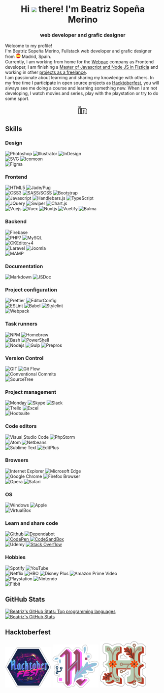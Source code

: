 <div align="center">
	<h1>
		Hi <img src="https://media.giphy.com/media/hvRJCLFzcasrR4ia7z/giphy.gif" width="25px"> there! I'm Beatriz Sopeña Merino
	</h1>
	<h3>
		web developer and grafic designer
	</h3>
</div>


<div id="description">
	<div>
		<p>
			Welcome to my profile!
			<br>
			I'm Beatriz Sopeña Merino, Fullstack web developer and grafic designer from <img src="./README/images/icons/flag-es.svg" alt="Spain" width="15px"> Madrid, Spain.
			<br>
			Currently, I am working from home for the <a href="https://www.webpac.com/" target="_blank" rel="noopener noreferrer">Webpac</a> company as Frontend developer, I am finishing a <a href="https://github.com/beatrizsmerino/exercises-javascript-node" target="_blank" rel="noopener noreferrer">Master of Javascript and Node JS in Fizticia</a> and working in other <a href="https://www.crcanine.com/" target="_blank" rel="noopener noreferrer">projects as a freelance</a>.
			<br>
			I am passionate about learning and sharing my knowledge with others. In my free time I participate in open source projects as <a href="https://hacktoberfest.digitalocean.com/" target="_blank" rel="noopener noreferrer">Hacktoberfest</a>, you will always see me doing a course and learning something new. When I am not developing, I watch movies and series, play with the playstation or try to do some sport.
		</p>
	</div>
	<div align="center">
		<p>
			<a href="https://www.linkedin.com/in/beatrizsmerino/" target="_blank" rel="noopener noreferrer">
				<img src="./README/images/icons/linkedin.gif" alt="Beatriz`s Linkedin" width="30px"/>
			</a>
		</p>
	</div>
</div>


<div id="skills">
	<h2>
		Skills
	</h2>
	<div id="design">
		<h3>
			Design
		</h3>
		<p>
			<img src="https://img.shields.io/badge/-Photoshop-31A8FF?style=for-the-badge&logo=Adobe-Photoshop&logoColor=FFFFFF" alt="Photoshop" />
			<img src="https://img.shields.io/badge/-Illustrator-FF9A00?style=for-the-badge&logo=Adobe-Illustrator&logoColor=FFFFFF" alt="Illustrator" />
			<img src="https://img.shields.io/badge/-InDesign-EE3D8F?style=for-the-badge&logo=Adobe-InDesign&logoColor=FFFFFF" alt="InDesign" />
			<br>
			<img src="https://img.shields.io/badge/-SVG-F6AB3A?style=for-the-badge&logo=svg&logoColor=000000" alt="SVG" />
			<img src="https://img.shields.io/badge/-Icomoon-825794?&style=for-the-badge&logo=Icomoon&logoColor=FFFFFF" alt="Icomoon" />
			<br>
			<img src="https://img.shields.io/badge/-Figma-F24E1D?&style=for-the-badge&logo=Figma&logoColor=FFFFFF" alt="Figma" />
		</p>
	</div>
	<div id="frontend">
		<h3>
			Frontend
		</h3>
		<p>
			<img src="https://img.shields.io/badge/-HTML5-E34F26?style=for-the-badge&logo=html5&logoColor=FFFFFF" alt="HTML5" />
			<img src="https://img.shields.io/badge/-JADE/PUG-A86454?style=for-the-badge&logo=Pug&logoColor=FFFFFF" alt="Jade/Pug" />
			<br>
			<img src="https://img.shields.io/badge/-Css3-2173F6?style=for-the-badge&logo=css3&logoColor=FFFFFF" alt="CSS3" />
			<img src="https://img.shields.io/badge/-SASS/SCSS-CC6699?style=for-the-badge&logo=sass&logoColor=FFFFFF" alt="SASS/SCSS" />
			<img src="https://img.shields.io/badge/-Bootstrap-7952B3?style=for-the-badge&logo=Bootstrap&logoColor=FFFFFF" alt="Bootstrap" />
			<br>
			<img src="https://img.shields.io/badge/-Javascript-F7DF1E?style=for-the-badge&logo=javascript&logoColor=000000" alt="Javascript" />
			<img src="https://img.shields.io/badge/-Handlebars.js-F0772B?style=for-the-badge&logo=Handlebars.js&logoColor=FFFFFF" alt="Handlebars.js" />
			<img src="https://img.shields.io/badge/-TypeScript-3178C6?style=for-the-badge&logo=TypeScript&logoColor=FFFFFF" alt="TypeScript" />
			<br>
			<img src="https://img.shields.io/badge/-JQuery-183353?style=for-the-badge&logo=JQuery&logoColor=FFFFFF" alt="JQuery" />
			<img src="https://img.shields.io/badge/-Swiper-6332F6?style=for-the-badge&logo=Swiper&logoColor=FFFFFF" alt="Swiper" />
			<img src="https://img.shields.io/badge/-Chart.js-FF6384?style=for-the-badge&logo=Chart.js&logoColor=FFFFFF" alt="Chart.js" />
			<br>
			<img src="https://img.shields.io/badge/-Vue-3FB280?style=for-the-badge&logo=Vue.js&logoColor=FFFFFF" alt="Vuejs" />
			<img src="https://img.shields.io/badge/-Vuex-3FB280?style=for-the-badge&logo=Vuex&logoColor=FFFFFF" alt="Vuex" />
			<img src="https://img.shields.io/badge/-Nuxt-00DC82?style=for-the-badge&logo=Nuxt.js&logoColor=FFFFFF" alt="Nuxtjs" />
			<img src="https://img.shields.io/badge/-Vuetify-1867C0?style=for-the-badge&logo=Vuetify&logoColor=FFFFFF" alt="Vuetify" />
			<img src="https://img.shields.io/badge/-Bulma-00D1B2?style=for-the-badge&logo=Bulma&logoColor=FFFFFF" alt="Bulma" />
		</div>
	</div>
	<div id="backend">
		<h3>
			Backend
		</h3>
		<p>
			<img src="https://img.shields.io/badge/-Firebase-FFCA28?style=for-the-badge&logo=firebase&logoColor=333333" alt="Firebase" />
			<br>
			<img src="https://img.shields.io/badge/-PHP7-5F82BB?style=for-the-badge&logo=PHP&logoColor=FFFFFF" alt="PHP7" />
			<img src="https://img.shields.io/badge/-MySQL-F29111?style=for-the-badge&logo=MySQL&logoColor=FFFFFF" alt="MySQL" />
			<br>
			<img src="https://img.shields.io/badge/-CKEditor 4-0287D0?style=for-the-badge&logo=CKEditor+4&logoColor=FFFFFF" alt="CKEditor+4" />
			<br>
			<img src="https://img.shields.io/badge/-Laravel-FF2D20?style=for-the-badge&logo=Laravel&logoColor=FFFFFF" alt="Laravel" />
			<img src="https://img.shields.io/badge/-Joomla-2E739E?style=for-the-badge&logo=Joomla&logoColor=FFFFFF" alt="Joomla" />
			<br>
			<img src="https://img.shields.io/badge/-Mamp-707072?style=for-the-badge&logo=MAMP&logoColor=FFFFFF" alt="MAMP" />
		</p>
	</div>
	<div id="project-configuration">
		<h3>
			Documentation
		</h3>
		<p>
			<img src="https://img.shields.io/badge/-Markdown-000000?style=for-the-badge&logo=Markdown&logoColor=FFFFFF" alt="Markdown" />
			<img src="https://img.shields.io/badge/-JSDoc-006FBB?style=for-the-badge&logoColor=FFFFFF" alt="JSDoc" />
		</p>
	</div>
	<div id="project-configuration">
		<h3>
			Project configuration
		</h3>
		<p>
			<img src="https://img.shields.io/badge/-Prettier-1A2B34?style=for-the-badge&logo=prettier&logoColor=FFFFFF" alt="Prettier" />
			<img src="https://img.shields.io/badge/-EditorConfig-333333?style=for-the-badge&logo=EditorConfig&logoColor=FEFEFE" alt="EditorConfig" />
			<br>
			<img src="https://img.shields.io/badge/-ESLint-4B32C3?style=for-the-badge&logo=eslint&logoColor=FFFFFF" alt="ESLint" />
			<img src="https://img.shields.io/badge/-babel-F9DC3E?style=for-the-badge&logo=babel&logoColor=000000" alt="Babel" />
			<img src="https://img.shields.io/badge/-stylelint-263238?style=for-the-badge&logo=stylelint&logoColor=FFFFFF" alt="Stylelint" />
			<br>
			<img src="https://img.shields.io/badge/-Webpack-8DD6F9?style=for-the-badge&logo=Webpack&logoColor=333333" alt="Webpack" />
		</p>
	</div>
	<div id="task-runners">
		<h3>
			Task runners
		</h3>
		<p>
			<img src="https://img.shields.io/badge/-NPM-CB3837?style=for-the-badge&logo=npm&logoColor=FFFFFF" alt="NPM" />
			<img src="https://img.shields.io/badge/-Homebrew-FBB040?style=for-the-badge&logo=Homebrew&logoColor=333333" alt="Homebrew" />
			<br>
			<img src="https://img.shields.io/badge/Bash-3D4648?style=for-the-badge&logo=gnu-bash&logoColor=FFFFFF" alt="Bash" />
			<img src="https://img.shields.io/badge/PowerShell-5391FE?style=for-the-badge&logo=PowerShell&logoColor=FFFFFF" alt="PowerShell" />
			<br>
			<img src="https://img.shields.io/badge/-Nodejs-43853d?style=for-the-badge&logo=Node.js&logoColor=FFFFFF" alt="Nodejs" />
			<img src="https://img.shields.io/badge/-Gulp-D34A47?style=for-the-badge&logo=gulp&logoColor=FFFFFF" alt="Gulp" />
			<img src="https://img.shields.io/badge/-Prepros-00AACD?style=for-the-badge&logoColor=FFFFFF" alt="Prepros" />
		</p>
	</div>
	<div id="version-control">
		<h3>
			Version Control
		</h3>
		<p>
			<img src="https://img.shields.io/badge/-Git-F14E32?style=for-the-badge&logo=git&logoColor=FFFFFF" alt="GIT" />
			<img src="https://img.shields.io/badge/-Git Flow-0288A6?style=for-the-badge&logo=git&logoColor=FFFFFF" alt="Git Flow" />
			<br>
			<img src="https://img.shields.io/badge/-Conventional Commits-FE5196?style=for-the-badge&logo=Conventional+Commits&logoColor=FEFEFE" alt="Conventional Commits" />
			<br>
			<img src="https://img.shields.io/badge/-SourceTree-0047B3?style=for-the-badge&logo=Atlassian&logoColor=FFFFFF" alt="SourceTree" />
		</p>
	</div>
	<div id="project-management">
		<h3>
			Project management
		</h3>
		<p>
			<img src="https://img.shields.io/badge/-Monday-D80764?style=for-the-badge&logoColor=FFFFFF" alt="Monday" />
			<img src="https://img.shields.io/badge/-Skype-00AFF0?style=for-the-badge&logo=Skype&logoColor=FFFFFF" alt="Skype" />
			<img src="https://img.shields.io/badge/-Slack-4A154B?style=for-the-badge&logo=Slack&logoColor=FFFFFF" alt="Slack" />
			<br>
			<img src="https://img.shields.io/badge/-Trello-2D70C1?style=for-the-badge&logo=Trello&logoColor=FFFFFF" alt="Trello" />
			<img src="https://img.shields.io/badge/-Excel-217346?style=for-the-badge&logo=MicrosoftExcel&logoColor=FFFFFF" alt="Excel" />
			<br>
			<img src="https://img.shields.io/badge/-Hootsuite-143059?style=for-the-badge&logo=Hootsuite&logoColor=FFFFFF" alt="Hootsuite" />
		</p>
	</div>
	<div id="code-editors">
		<h3>
			Code editors
		</h3>
		<p>
			<img src="https://img.shields.io/badge/-Visual Studio Code-005BA4?style=for-the-badge&logo=Visual+Studio+Code&logoColor=FFFFFF" alt="Visual Studio Code" />
			<img src="https://img.shields.io/badge/-PhpStorm-7A59F7?style=for-the-badge&logo=JetBrains&logoColor=FFFFFF" alt="PhpStorm" />
			<br>
			<img src="https://img.shields.io/badge/-Atom-5CB4AF?style=for-the-badge&logo=Atom&logoColor=FFFFFF" alt="Atom" />
			<img src="https://img.shields.io/badge/-Netbeans-1B6AC6?style=for-the-badge&logo=ApacheNetBeansIDE&logoColor=FFFFFF" alt="Netbeans" />
			<br>
			<img src="https://img.shields.io/badge/-Sublime Text-222222?style=for-the-badge&logo=Sublime+Text&logoColor=FF9800" alt="Sublime Text" />
			<img src="https://img.shields.io/badge/-EditPlus-F95635?style=for-the-badge&logoColor=FFFFFF" alt="EditPlus" />
		</p>
	</div>
	<div id="browsers">
		<h3>
			Browsers
		</h3>
		<p>
			<img src="https://img.shields.io/badge/-Internet Explorer-0076D6?style=for-the-badge&logo=InternetExplorer&logoColor=FFFFFF" alt="Internet Explorer" />
			<img src="https://img.shields.io/badge/-Microsoft Edge-0078D7?style=for-the-badge&logo=MicrosoftEdge&logoColor=FFFFFF" alt="Microsoft Edge" />
			<br>
			<img src="https://img.shields.io/badge/-Google Chrome-4285F4?style=for-the-badge&logo=GoogleChrome&logoColor=FFFFFF" alt="Google Chrome" />
			<img src="https://img.shields.io/badge/-Firefox Browser-FF7139?style=for-the-badge&logo=FirefoxBrowser&logoColor=FFFFFF" alt="Firefox Browser" />
			<br>
			<img src="https://img.shields.io/badge/-Opera-FF1B2D?style=for-the-badge&logo=Opera&logoColor=FFFFFF" alt="Opera" />
			<img src="https://img.shields.io/badge/-Safari-000000?style=for-the-badge&logo=Safari&logoColor=FFFFFF" alt="Safari" />
		</p>
	</div>
	<div id="operating-system">
		<h3>
			OS
		</h3>
		<p>
			<img src="https://img.shields.io/badge/-Windows-0078D6?style=for-the-badge&logo=Windows&logoColor=FFFFFF" alt="Windows" />
			<img src="https://img.shields.io/badge/-Mac-999999?style=for-the-badge&logo=apple&logoColor=FFFFFF" alt="Apple" />
			<br>
			<img src="https://img.shields.io/badge/-VirtualBox-183A61?style=for-the-badge&logo=virtualbox&logoColor=FFFFFF" alt="VirtualBox" />
		</p>
	</div>
	<div id="learn-share-code">
		<h3>
			Learn and share code
		</h3>
		<p>
			<a href="https://github.com/beatrizsmerino" target="_blank" rel="noopener noreferrer">
				<img src="https://img.shields.io/badge/-Github-181717?style=for-the-badge&logo=Github&logoColor=FFFFFF" alt="Github" />
			</a>
			<img src="https://img.shields.io/badge/-Dependabot-025E8C?style=for-the-badge&logo=Dependabot&logoColor=FFFFFF" alt="Dependabot" />
			<br>
			<a href="https://codepen.io/beatrizsmerino/" target="_blank" rel="noopener noreferrer">
				<img src="https://img.shields.io/badge/-Codepen-47cf73?&style=for-the-badge&logo=Codepen&logoColor=FFFFFF" alt="CodePen" />
			</a>
			<a href="https://codesandbox.io/u/beatrizsmerino" target="_blank" rel="noopener noreferrer">
				<img src="https://img.shields.io/badge/-CodeSandBox-204056?style=for-the-badge&logo=CodeSandBox&logoColor=FFFFFF" alt="CodeSandBox" />
			</a>
			<br>
			<img src="https://img.shields.io/badge/-Udemy-EC5252?&style=for-the-badge&logo=Udemy&logoColor=FFFFFF" alt="Udemy" />
			<a href="https://stackoverflow.com/users/10855837/beatrizsmerino" target="_blank" rel="noopener noreferrer">
				<img src="https://img.shields.io/badge/-Stack Overflow-FE7A16?style=for-the-badge&logo=Stackoverflow&logoColor=FFFFFF" alt="Stack Overflow" />
			</a>
		</p>
	</div>
	<div id="hobbies">
		<h3>
			Hobbies
		</h3>
		<p>
			<img src="https://img.shields.io/badge/-Spotify-000000?&style=for-the-badge&message=Spotify&color=222222&logo=Spotify&logoColor=1ED760" alt="Spotify" />
			<img src="https://img.shields.io/badge/-YouTube-FF0000?&style=for-the-badge&logo=YouTube&logoColor=FFFFFF" alt="YouTube" />
			<br>
			<img src="https://img.shields.io/badge/-Netflix-E50914?&style=for-the-badge&logo=netflix&logoColor=FFFFFF" alt="Netflix" />
			<img src="https://img.shields.io/badge/-HBO-000000?&style=for-the-badge&logo=HBO&logoColor=FFFFFF" alt="HBO" />
			<img src="https://img.shields.io/badge/-DisneyPlus-214396?&style=for-the-badge&logo=Disney&logoColor=FFFFFF" alt="Disney Plus" />
			<img src="https://img.shields.io/badge/-Amazon Prime Video-0F79AF?&style=for-the-badge&logo=Amazon&?logoWidth=40&logoColor=FFFFFF" alt="Amazon Prime Video" />
			<br>
			<img src="https://img.shields.io/badge/-Playstation-003791?&style=for-the-badge&logo=Playstation&logoColor=FFFFFF" alt="Playstation" />
			<img src="https://img.shields.io/badge/-Nintendo-8F8F8F?&style=for-the-badge&logo=nintendo&logoColor=FFFFFF" alt="Nintendo" />
			<br>
			<img src="https://img.shields.io/badge/-Fitbit-00B0B9?&style=for-the-badge&logo=Fitbit&logoColor=FFFFFF" alt="Fitbit" />
		</p>
	</div>
</div>

<div id="github-stats">
	<h2>
		GitHub Stats
	</h2>
	<p>
		<a href="https://github.com/beatrizsmerino/" target="_blank" rel="noopener noreferrer">
			<img src="https://github-readme-stats.vercel.app/api/top-langs/?username=beatrizsmerino&hide=html&theme=vue-dark&show_icons=true"
				alt="Beatriz's GitHub Stats: Top programming languages"/>
		</a>
		<a href="https://github.com/beatrizsmerino/" target="_blank" rel="noopener noreferrer">
			<img src="https://github-readme-stats.vercel.app/api?username=beatrizsmerino&count_private=true&theme=vue-dark&show_icons=true"
				alt="Beatriz's GitHub Stats"/>
		</a>
	</p>
</div>


<div id="hacktoberfest">
	<h2>
		Hacktoberfest
	</h2>
	<p>
		<img src="./README/images/hacktoberfest/hacktoberfest-2019.png" alt="Hacktoberfest 2019" width="150px"/>
		<img src="./README/images/hacktoberfest/hacktoberfest-2020.png" alt="Hacktoberfest 2020" width="150px"/>
		<img src="./README/images/hacktoberfest/hacktoberfest-2021.png" alt="Hacktoberfest 2021" width="150px"/>
	</p>
</div>